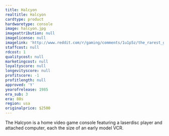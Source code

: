 ```yaml
---
title: Halcyon
realtitle: Halcyon
cardtype: product
hardwaretype: console
image: halcyon.jpg
imageattribution: null
imagelicense: null
imagelink: 'http://www.reddit.com/r/gaming/comments/1u1p5z/the_rarest_game_console_the_rdi_halcyon_it_cost/'
staffcost: null
rdcost: 1
qualitycost: null
marketingcost: null
loyaltyscore: null
longevityscore: null
profitscore: -1
profitlength: null
approved: 'Y'
yearofrelease: 1985
era_sub: 3
era: 80s
region: usa
originalprice: $2500
---
```


The Halcyon is a home video game console featuring a laserdisc player and attached computer, each the size of an early model VCR.
